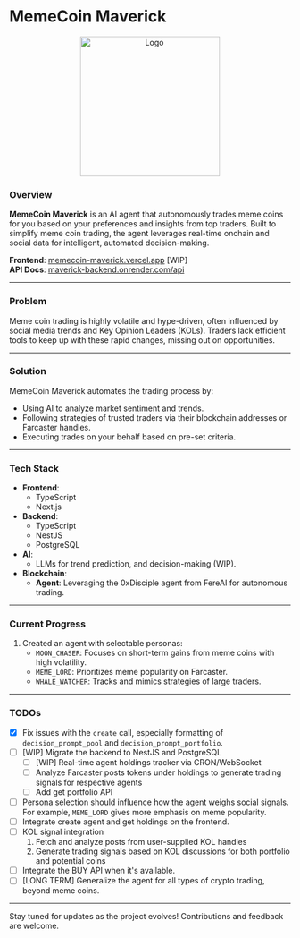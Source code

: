# MemeCoin Maverick

<div align="center">
    <img src="https://github.com/user-attachments/assets/d58f2f74-a509-4e99-8428-6dea918a7826" alt="Logo" height="250"/>
</div>

### **Overview**  
**MemeCoin Maverick** is an AI agent that autonomously trades meme coins for you based on your preferences and insights from top traders. Built to simplify meme coin trading, the agent leverages real-time onchain and social data for intelligent, automated decision-making.  

**Frontend**: [memecoin-maverick.vercel.app](https://memecoin-maverick.vercel.app/) [WIP] <br/>
**API Docs**: [maverick-backend.onrender.com/api](https://maverick-backend.onrender.com/api)

---  

### **Problem**  
Meme coin trading is highly volatile and hype-driven, often influenced by social media trends and Key Opinion Leaders (KOLs). Traders lack efficient tools to keep up with these rapid changes, missing out on opportunities.  

---  

### **Solution**  
MemeCoin Maverick automates the trading process by:  
- Using AI to analyze market sentiment and trends.  
- Following strategies of trusted traders via their blockchain addresses or Farcaster handles.  
- Executing trades on your behalf based on pre-set criteria.  

---  

### **Tech Stack**  
- **Frontend**:
  - TypeScript
  - Next.js
- **Backend**:
  - TypeScript
  - NestJS
  - PostgreSQL
- **AI**:  
  - LLMs for trend prediction, and decision-making (WIP).  
- **Blockchain**:
  - **Agent**: Leveraging the 0xDisciple agent from FereAI for autonomous trading.  

---  

### **Current Progress**  
1. Created an agent with selectable personas:  
   - `MOON_CHASER`: Focuses on short-term gains from meme coins with high volatility.  
   - `MEME_LORD`: Prioritizes meme popularity on Farcaster.  
   - `WHALE_WATCHER`: Tracks and mimics strategies of large traders.

---  

### **TODOs**  
- [x] Fix issues with the `create` call, especially formatting of `decision_prompt_pool` and `decision_prompt_portfolio`.  
- [ ] [WIP] Migrate the backend to NestJS and PostgreSQL
    - [ ] [WIP] Real-time agent holdings tracker via CRON/WebSocket
    - [ ] Analyze Farcaster posts tokens under holdings to generate trading signals for respective agents
    - [ ] Add get portfolio API
- [ ] Persona selection should influence how the agent weighs social signals. For example, `MEME_LORD` gives more emphasis on meme popularity. 
- [ ] Integrate create agent and get holdings on the frontend.
- [ ] KOL signal integration
    1. Fetch and analyze posts from user-supplied KOL handles
    2. Generate trading signals based on KOL discussions for both portfolio and potential coins
- [ ] Integrate the BUY API when it's available.  
- [ ] [LONG TERM] Generalize the agent for all types of crypto trading, beyond meme coins.  

---  

Stay tuned for updates as the project evolves! Contributions and feedback are welcome.  
